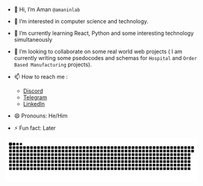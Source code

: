 - 👋 Hi, I’m Aman `@amaninlab`
- 👀 I’m interested in computer science and technology.
- 🌱 I’m currently learning React, Python and some interesting technology simultaneously
- 💞️ I’m looking to collaborate on some real world web projects ( I am currently writing some psedocodes and schemas for `Hospital` and `Order Based Manufacturing` projects).
- 📫 How to reach me :
   * [Discord](https://www.discord.com/users/1191639842069696636/)
   * [Telegram](https://t.me/amaninlab/)
   * [LinkedIn](https://www.linkedin.com/in/amaninlab/)


- 😄 Pronouns: He/Him
- ⚡ Fun fact: Later

<picture>
  <source media="(prefers-color-scheme: dark)" srcset="https://raw.githubusercontent.com/amaninlab/amaninlab/output/github-snake-dark.svg" />
  <source media="(prefers-color-scheme: light)" srcset="https://raw.githubusercontent.com/amaninlab/amaninlab/output/github-snake.svg" />
  <img alt="github-snake" src="https://raw.githubusercontent.com/amaninlab/amaninlab/output/github-snake.svg" />
</picture>

<!---
amaninlab/amaninlab is a ✨ special ✨ repository because its `README.md` (this file) appears on your GitHub profile.
You can click the Preview link to take a look at your changes.
--->
